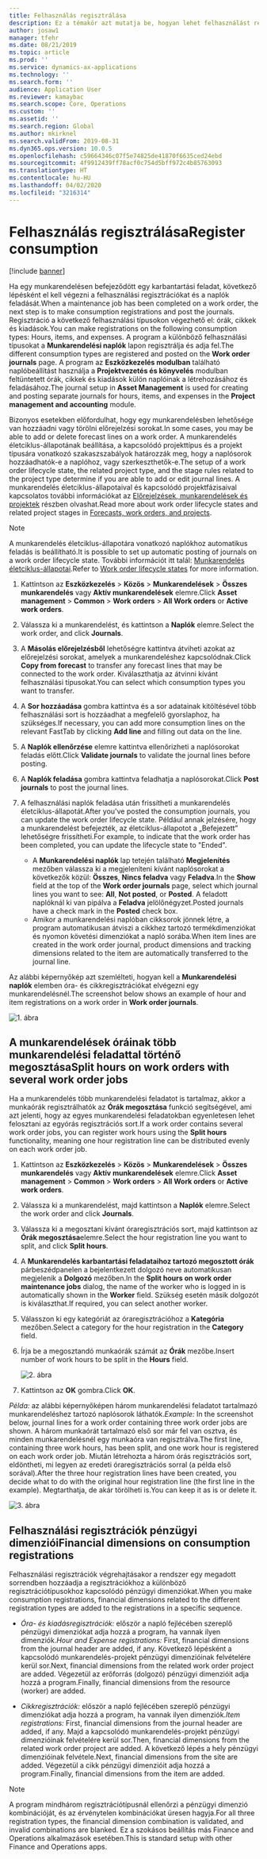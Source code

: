 ```yaml
---
title: Felhasználás regisztrálása
description: Ez a témakör azt mutatja be, hogyan lehet felhasználást regisztrálni az Eszközkezelés modulban.
author: josaw1
manager: tfehr
ms.date: 08/21/2019
ms.topic: article
ms.prod: ''
ms.service: dynamics-ax-applications
ms.technology: ''
ms.search.form: ''
audience: Application User
ms.reviewer: kamaybac
ms.search.scope: Core, Operations
ms.custom: ''
ms.assetid: ''
ms.search.region: Global
ms.author: mkirknel
ms.search.validFrom: 2019-08-31
ms.dyn365.ops.version: 10.0.5
ms.openlocfilehash: c59664346c07f5e74825de41870f6635ced24ebd
ms.sourcegitcommit: 4f9912439ff78acf0c754d5bff972c4b85763093
ms.translationtype: HT
ms.contentlocale: hu-HU
ms.lasthandoff: 04/02/2020
ms.locfileid: "3216314"
---
```

# <a name="register-consumption"></a><span data-ttu-id="1ecd5-103">Felhasználás regisztrálása</span><span class="sxs-lookup"><span data-stu-id="1ecd5-103">Register consumption</span></span>

[!include [banner](../../includes/banner.md)]

 

<span data-ttu-id="1ecd5-104">Ha egy munkarendelésen befejeződött egy karbantartási feladat, következő lépésként el kell végezni a felhasználási regisztrációkat és a naplók feladását.</span><span class="sxs-lookup"><span data-stu-id="1ecd5-104">When a maintenance job has been completed on a work order, the next step is to make consumption registrations and post the journals.</span></span> <span data-ttu-id="1ecd5-105">Regisztráció a következő felhasználási típusokon végezhető el: órák, cikkek és kiadások.</span><span class="sxs-lookup"><span data-stu-id="1ecd5-105">You can make registrations on the following consumption types: Hours, items, and expenses.</span></span> <span data-ttu-id="1ecd5-106">A program a különböző felhasználási típusokat a **Munkarendelési naplók** lapon regisztrálja és adja fel.</span><span class="sxs-lookup"><span data-stu-id="1ecd5-106">The different consumption types are registered and posted on the **Work order journals** page.</span></span> <span data-ttu-id="1ecd5-107">A program az **Eszközkezelés modulban** található naplóbeállítást használja a **Projektvezetés és könyvelés** modulban feltüntetett órák, cikkek és kiadások külön naplóinak a létrehozásához és feladásához.</span><span class="sxs-lookup"><span data-stu-id="1ecd5-107">The journal setup in **Asset Management** is used for creating and posting separate journals for hours, items, and expenses in the **Project management and accounting** module.</span></span>

<span data-ttu-id="1ecd5-108">Bizonyos esetekben előfordulhat, hogy egy munkarendelésben lehetősége van hozzáadni vagy törölni előrejelzési sorokat.</span><span class="sxs-lookup"><span data-stu-id="1ecd5-108">In some cases, you may be able to add or delete forecast lines on a work order.</span></span> <span data-ttu-id="1ecd5-109">A munkarendelés életciklus-állapotának beállítása, a kapcsolódó projekttípus és a projekt típusára vonatkozó szakaszszabályok határozzák meg, hogy a naplósorok hozzáadhatók-e a naplóhoz, vagy szerkeszthetők-e.</span><span class="sxs-lookup"><span data-stu-id="1ecd5-109">The setup of a work order lifecycle state, the related project type, and the stage rules related to the project type determine if you are able to add or edit journal lines.</span></span> <span data-ttu-id="1ecd5-110">A munkarendelés életciklus-állapotaival és kapcsolódó projektfázisaival kapcsolatos további információkat az [Előrejelzések, munkarendelések és projektek](../integration-to-project-management-and-accounting/forecasts-work-orders-and-projects.md) részben olvashat.</span><span class="sxs-lookup"><span data-stu-id="1ecd5-110">Read more about work order lifecycle states and related project stages in [Forecasts, work orders, and projects](../integration-to-project-management-and-accounting/forecasts-work-orders-and-projects.md).</span></span>

>[!NOTE]
><span data-ttu-id="1ecd5-111">A munkarendelés életciklus-állapotára vonatkozó naplókhoz automatikus feladás is beállítható.</span><span class="sxs-lookup"><span data-stu-id="1ecd5-111">It is possible to set up automatic posting of journals on a work order lifecycle state.</span></span> <span data-ttu-id="1ecd5-112">További információt itt talál: [Munkarendelés életciklus-állapotai](../setup-for-work-orders/work-order-lifecycle-states.md).</span><span class="sxs-lookup"><span data-stu-id="1ecd5-112">Refer to [Work order lifecycle states](../setup-for-work-orders/work-order-lifecycle-states.md) for more information.</span></span>

1. <span data-ttu-id="1ecd5-113">Kattintson az **Eszközkezelés** > **Közös** > **Munkarendelések** > **Összes munkarendelés** vagy **Aktív munkarendelések** elemre.</span><span class="sxs-lookup"><span data-stu-id="1ecd5-113">Click **Asset management** > **Common** > **Work orders** > **All Work orders** or **Active work orders**.</span></span>

2. <span data-ttu-id="1ecd5-114">Válassza ki a munkarendelést, és kattintson a **Naplók** elemre.</span><span class="sxs-lookup"><span data-stu-id="1ecd5-114">Select the work order, and click **Journals**.</span></span>

3. <span data-ttu-id="1ecd5-115">A **Másolás előrejelzésből** lehetőségre kattintva átviheti azokat az előrejelzési sorokat, amelyek a munkarendeléshez kapcsolódnak.</span><span class="sxs-lookup"><span data-stu-id="1ecd5-115">Click **Copy from forecast** to transfer any forecast lines that may be connected to the work order.</span></span> <span data-ttu-id="1ecd5-116">Kiválaszthatja az átvinni kívánt felhasználási típusokat.</span><span class="sxs-lookup"><span data-stu-id="1ecd5-116">You can select which consumption types you want to transfer.</span></span>

4. <span data-ttu-id="1ecd5-117">A **Sor hozzáadása** gombra kattintva és a sor adatainak kitöltésével több felhasználási sort is hozzáadhat a megfelelő gyorslaphoz, ha szükséges.</span><span class="sxs-lookup"><span data-stu-id="1ecd5-117">If necessary, you can add more consumption lines on the relevant FastTab by clicking **Add line** and filling out data on the line.</span></span>

5. <span data-ttu-id="1ecd5-118">A **Naplók ellenőrzése** elemre kattintva ellenőrizheti a naplósorokat feladás előtt.</span><span class="sxs-lookup"><span data-stu-id="1ecd5-118">Click **Validate journals** to validate the journal lines before posting.</span></span>

6. <span data-ttu-id="1ecd5-119">A **Naplók feladása** gombra kattintva feladhatja a naplósorokat.</span><span class="sxs-lookup"><span data-stu-id="1ecd5-119">Click **Post journals** to post the journal lines.</span></span>

7. <span data-ttu-id="1ecd5-120">A felhasználási naplók feladása után frissítheti a munkarendelés életciklus-állapotát.</span><span class="sxs-lookup"><span data-stu-id="1ecd5-120">After you've posted the consumption journals, you can update the work order lifecycle state.</span></span> <span data-ttu-id="1ecd5-121">Például annak jelzésére, hogy a munkarendelést befejezték, az életciklus-állapotot a „Befejezett” lehetőségre frissítheti.</span><span class="sxs-lookup"><span data-stu-id="1ecd5-121">For example, to indicate that the work order has been completed, you can update the lifecycle state to "Ended".</span></span>

    - <span data-ttu-id="1ecd5-122">A **Munkarendelési naplók** lap tetején található **Megjelenítés** mezőben válassza ki a megjeleníteni kívánt naplósorokat a következők közül: **Összes**, **Nincs feladva** vagy **Feladva**.</span><span class="sxs-lookup"><span data-stu-id="1ecd5-122">In the **Show** field at the top of the **Work order journals** page, select which journal lines you want to see: **All**, **Not posted**, or **Posted**.</span></span> <span data-ttu-id="1ecd5-123">A feladott naplóknál ki van pipálva a **Feladva** jelölőnégyzet.</span><span class="sxs-lookup"><span data-stu-id="1ecd5-123">Posted journals have a check mark in the **Posted** check box.</span></span>  
    - <span data-ttu-id="1ecd5-124">Amikor a munkarendelési naplóban cikksorok jönnek létre, a program automatikusan átviszi a cikkhez tartozó termékdimenziókat és nyomon követési dimenziókat a napló sorába.</span><span class="sxs-lookup"><span data-stu-id="1ecd5-124">When item lines are created in the work order journal, product dimensions and tracking dimensions related to the item are automatically transferred to the journal line.</span></span>  

<span data-ttu-id="1ecd5-125">Az alábbi képernyőkép azt szemlélteti, hogyan kell a **Munkarendelési naplók** elemben óra- és cikkregisztrációkat elvégezni egy munkarendelésnél.</span><span class="sxs-lookup"><span data-stu-id="1ecd5-125">The screenshot below shows an example of hour and item registrations on a work order in **Work order journals**.</span></span>

![1. ábra](media/01-consumption.png)


## <a name="split-hours-on-work-orders-with-several-work-order-jobs"></a><span data-ttu-id="1ecd5-127">A munkarendelések óráinak több munkarendelési feladattal történő megosztása</span><span class="sxs-lookup"><span data-stu-id="1ecd5-127">Split hours on work orders with several work order jobs</span></span>

<span data-ttu-id="1ecd5-128">Ha a munkarendelés több munkarendelési feladatot is tartalmaz, akkor a munkaórák regisztrálhatók az **Órák megosztása** funkció segítségével, ami azt jelenti, hogy az egyes munkarendelési feladatokban egyenletesen lehet felosztani az egyórás regisztrációs sort.</span><span class="sxs-lookup"><span data-stu-id="1ecd5-128">If a work order contains several work order jobs, you can register work hours using the **Split hours** functionality, meaning one hour registration line can be distributed evenly on each work order job.</span></span>

1. <span data-ttu-id="1ecd5-129">Kattintson az **Eszközkezelés** > **Közös** > **Munkarendelések** > **Összes munkarendelés** vagy **Aktív munkarendelések** elemre.</span><span class="sxs-lookup"><span data-stu-id="1ecd5-129">Click **Asset management** > **Common** > **Work orders** > **All Work orders** or **Active work orders**.</span></span>

2. <span data-ttu-id="1ecd5-130">Válassza ki a munkarendelést, majd kattintson a **Naplók** elemre.</span><span class="sxs-lookup"><span data-stu-id="1ecd5-130">Select the work order and click **Journals**.</span></span>

3. <span data-ttu-id="1ecd5-131">Válassza ki a megosztani kívánt óraregisztrációs sort, majd kattintson az **Órák megosztása**elemre.</span><span class="sxs-lookup"><span data-stu-id="1ecd5-131">Select the hour registration line you want to split, and click **Split hours**.</span></span>

4. <span data-ttu-id="1ecd5-132">A **Munkarendelés karbantartási feladataihoz tartozó megosztott órák** párbeszédpanelen a bejelentkezett dolgozó neve automatikusan megjelenik a **Dolgozó** mezőben.</span><span class="sxs-lookup"><span data-stu-id="1ecd5-132">In the **Split hours on work order maintenance jobs** dialog, the name of the worker who is logged in is automatically shown in the **Worker** field.</span></span> <span data-ttu-id="1ecd5-133">Szükség esetén másik dolgozót is kiválaszthat.</span><span class="sxs-lookup"><span data-stu-id="1ecd5-133">If required, you can select another worker.</span></span>

5. <span data-ttu-id="1ecd5-134">Válasszon ki egy kategóriát az óraregisztrációhoz a **Kategória** mezőben.</span><span class="sxs-lookup"><span data-stu-id="1ecd5-134">Select a category for the hour registration in the **Category** field.</span></span>

6. <span data-ttu-id="1ecd5-135">Írja be a megosztandó munkaórák számát  az **Órák** mezőbe.</span><span class="sxs-lookup"><span data-stu-id="1ecd5-135">Insert number of work hours to be split in the **Hours** field.</span></span>

    ![2. ábra](media/02-consumption.png)

7. <span data-ttu-id="1ecd5-137">Kattintson az **OK** gombra.</span><span class="sxs-lookup"><span data-stu-id="1ecd5-137">Click **OK**.</span></span>

<span data-ttu-id="1ecd5-138">*Példa:* az alábbi képernyőképen három munkarendelési feladatot tartalmazó munkarendeléshez tartozó naplósorok láthatók.</span><span class="sxs-lookup"><span data-stu-id="1ecd5-138">*Example:* In the screenshot below, journal lines for a work order containing three work order jobs are shown.</span></span> <span data-ttu-id="1ecd5-139">A három munkaórát tartalmazó első sor már fel van osztva, és minden munkarendelésnél egy munkaóra van regisztrálva.</span><span class="sxs-lookup"><span data-stu-id="1ecd5-139">The first line, containing three work hours, has been split, and one work hour is registered on each work order job.</span></span> <span data-ttu-id="1ecd5-140">Miután létrehozta a három órás regisztrációs sort, eldöntheti, mi legyen az eredeti óraregisztrációs sorral (a példa első sorával).</span><span class="sxs-lookup"><span data-stu-id="1ecd5-140">After the three hour registration lines have been created, you decide what to do with the original hour registration line (the first line in the example).</span></span> <span data-ttu-id="1ecd5-141">Megtarthatja, de akár törölheti is.</span><span class="sxs-lookup"><span data-stu-id="1ecd5-141">You can keep it as is or delete it.</span></span> 

![3. ábra](media/03-consumption.png)

## <a name="financial-dimensions-on-consumption-registrations"></a><span data-ttu-id="1ecd5-143">Felhasználási regisztrációk pénzügyi dimenziói</span><span class="sxs-lookup"><span data-stu-id="1ecd5-143">Financial dimensions on consumption registrations</span></span>

<span data-ttu-id="1ecd5-144">Felhasználási regisztrációk végrehajtásakor a rendszer egy megadott sorrendben hozzáadja a regisztrációkhoz a különböző regisztrációtípusokhoz kapcsolódó pénzügyi dimenziókat.</span><span class="sxs-lookup"><span data-stu-id="1ecd5-144">When you make consumption registrations, financial dimensions related to the different registration types are added to the registrations in a specific sequence.</span></span> 

- <span data-ttu-id="1ecd5-145">*Óra- és kiadásregisztrációk:* először a napló fejlécében szereplő pénzügyi dimenziókat adja hozzá a program, ha vannak ilyen dimenziók.</span><span class="sxs-lookup"><span data-stu-id="1ecd5-145">*Hour and Expense registrations:* First, financial dimensions from the journal header are added, if any.</span></span> <span data-ttu-id="1ecd5-146">Következő lépésként a kapcsolódó munkarendelés-projekt pénzügyi dimenzióinak felvételére kerül sor.</span><span class="sxs-lookup"><span data-stu-id="1ecd5-146">Next, financial dimensions from the related work order project are added.</span></span> <span data-ttu-id="1ecd5-147">Végezetül az erőforrás (dolgozó) pénzügyi dimenzióit adja hozzá a program.</span><span class="sxs-lookup"><span data-stu-id="1ecd5-147">Finally, financial dimensions from the resource (worker) are added.</span></span>

- <span data-ttu-id="1ecd5-148">*Cikkregisztrációk:* először a napló fejlécében szereplő pénzügyi dimenziókat adja hozzá a program, ha vannak ilyen dimenziók.</span><span class="sxs-lookup"><span data-stu-id="1ecd5-148">*Item registrations:* First, financial dimensions from the journal header are added, if any.</span></span> <span data-ttu-id="1ecd5-149">Majd a kapcsolódó munkarendelés-projekt pénzügyi dimenzióinak felvételére kerül sor.</span><span class="sxs-lookup"><span data-stu-id="1ecd5-149">Then, financial dimensions from the related work order project are added.</span></span> <span data-ttu-id="1ecd5-150">A következő lépés a hely pénzügyi dimenzióinak felvétele.</span><span class="sxs-lookup"><span data-stu-id="1ecd5-150">Next, financial dimensions from the site are added.</span></span> <span data-ttu-id="1ecd5-151">Végezetül a cikk pénzügyi dimenzióit adja hozzá a program.</span><span class="sxs-lookup"><span data-stu-id="1ecd5-151">Finally, financial dimensions from the item are added.</span></span>

>[!NOTE]
><span data-ttu-id="1ecd5-152">A program mindhárom regisztrációtípusnál ellenőrzi a pénzügyi dimenzió kombinációját, és az érvénytelen kombinációkat üresen hagyja.</span><span class="sxs-lookup"><span data-stu-id="1ecd5-152">For all three registration types, the financial dimension combination is validated, and invalid combinations are blanked.</span></span> <span data-ttu-id="1ecd5-153">Ez a szokásos beállítás más Finance and Operations alkalmazások esetében.</span><span class="sxs-lookup"><span data-stu-id="1ecd5-153">This is standard setup with other Finance and Operations apps.</span></span>

